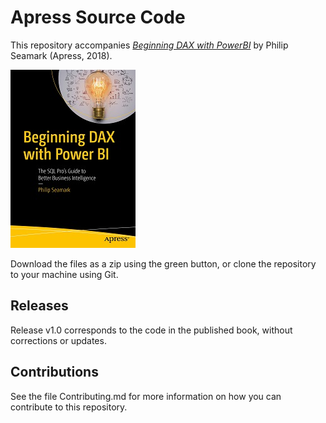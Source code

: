 # Apress Source Code

This repository accompanies [*Beginning DAX with PowerBI*](https://www.apress.com/9781484234761) by Philip Seamark (Apress, 2018).

[comment]: #cover
![Cover image](9781484234761.jpg)

Download the files as a zip using the green button, or clone the repository to your machine using Git.

## Releases

Release v1.0 corresponds to the code in the published book, without corrections or updates.

## Contributions

See the file Contributing.md for more information on how you can contribute to this repository.